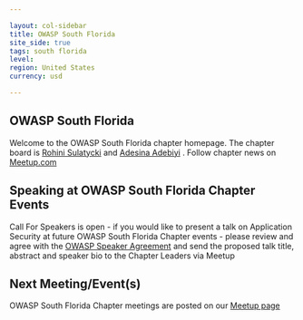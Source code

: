 ```yaml
---

layout: col-sidebar
title: OWASP South Florida
site_side: true
tags: south florida
level: 
region: United States
currency: usd

---
```


<!-- rebuild -->

OWASP South Florida
-------------
Welcome to the OWASP South Florida chapter homepage. The chapter board is <a href="mailto:rohini.sulatycki@owasp.org">Rohini Sulatycki</a> and <a href="mailto:aadebiyi@shee.com">Adesina Adebiyi</a> . Follow chapter news on  [Meetup.com](https://www.meetup.com/South-Florida-OWASP-Chapter/)


Speaking at OWASP South Florida Chapter Events
---------------------------------------
Call For Speakers is open - if you would like to present a talk on Application Security at future OWASP South Florida Chapter events - please review and agree with the [OWASP Speaker Agreement](https://owasp.org/www-policy/legal/speaker-agreement) and send the proposed talk title, abstract and speaker bio to the Chapter Leaders via Meetup


Next Meeting/Event(s)
---------------------
OWASP South Florida Chapter meetings are posted on our [Meetup page](https://www.meetup.com/South-Florida-OWASP-Chapter/)

